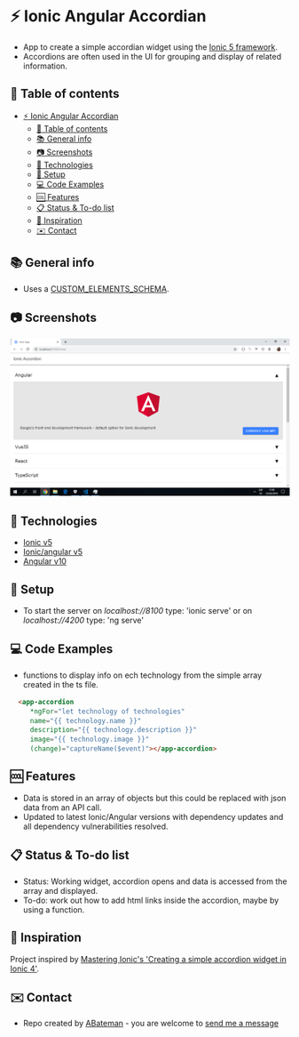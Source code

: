 # :zap: Ionic Angular Accordian

* App to create a simple accordian widget using the [Ionic 5 framework](https://ionicframework.com/docs).
* Accordions are often used in the UI for grouping and display of related information.

## :page_facing_up: Table of contents

* [:zap: Ionic Angular Accordian](#zap-ionic-angular-accordian)
  * [:page_facing_up: Table of contents](#page_facing_up-table-of-contents)
  * [:books: General info](#books-general-info)
  * [:camera: Screenshots](#camera-screenshots)
  * [:signal_strength: Technologies](#signal_strength-technologies)
  * [:floppy_disk: Setup](#floppy_disk-setup)
  * [:computer: Code Examples](#computer-code-examples)
  * [:cool: Features](#cool-features)
  * [:clipboard: Status & To-do list](#clipboard-status--to-do-list)
  * [:clap: Inspiration](#clap-inspiration)
  * [:envelope: Contact](#envelope-contact)

## :books: General info

* Uses a [CUSTOM_ELEMENTS_SCHEMA](https://angular.io/api/core/CUSTOM_ELEMENTS_SCHEMA).

## :camera: Screenshots

![Home Page](./img/accordion.png)

## :signal_strength: Technologies

* [Ionic v5](https://ionicframework.com/)
* [Ionic/angular v5](https://www.npmjs.com/package/@ionic/angular)
* [Angular v10](https://angular.io/)

## :floppy_disk: Setup

* To start the server on _localhost://8100_ type: 'ionic serve' or on _localhost://4200_ type: 'ng serve'

## :computer: Code Examples

* functions to display info on ech technology from the simple array created in the ts file.

```html
  <app-accordion
     *ngFor="let technology of technologies"
     name="{{ technology.name }}"
     description="{{ technology.description }}"
     image="{{ technology.image }}"
     (change)="captureName($event)"></app-accordion>
```

## :cool: Features

* Data is stored in an array of objects but this could be replaced with json data from an API call.
* Updated to latest Ionic/Angular versions with dependency updates and all dependency vulnerabilities resolved.

## :clipboard: Status & To-do list

* Status: Working widget, accordion opens and data is accessed from the array and displayed.
* To-do: work out how to add html links inside the accordion, maybe by using a function.

## :clap: Inspiration

Project inspired by [Mastering Ionic's 'Creating a simple accordion widget in Ionic 4'](http://masteringionic.com/blog/2019-01-27-creating-a-simple-accordion-widget-in-ionic-4/).

## :envelope: Contact

* Repo created by [ABateman](https://www.andrewbateman.org) - you are welcome to [send me a message](https://andrewbateman.org/contact)
